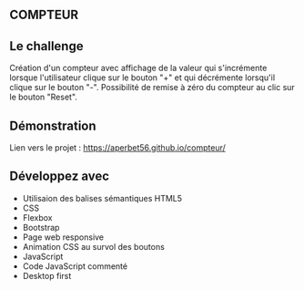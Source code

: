 ## COMPTEUR

## Le challenge

Création d'un compteur avec affichage de la valeur qui s'incrémente lorsque l'utilisateur clique sur le bouton "+" et qui décrémente lorsqu'il clique sur le bouton "-".
Possibilité de remise à zéro du compteur au clic sur le bouton "Reset".

## Démonstration

Lien vers le projet : https://aperbet56.github.io/compteur/

## Développez avec

- Utilisaion des balises sémantiques HTML5
- CSS
- Flexbox
- Bootstrap
- Page web responsive
- Animation CSS au survol des boutons
- JavaScript
- Code JavaScript commenté
- Desktop first
